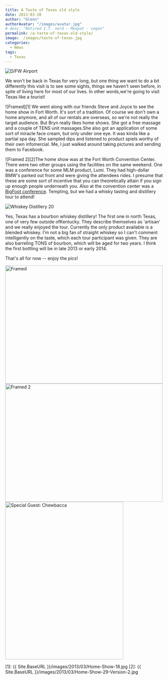 ```yaml
---
title: A Taste of Texas old style
date: 2013-03-28
author: "Glenn"
authorAvatar: "/images/avatar.jpg"
# desc: "Retired I.T. nerd - Mexpat - vegan"
permalink: /a-taste-of-texas-old-style/
image:  /images/taste-of-texas.jpg
categories:
  - News
tags:
  - Texas
---
```


<img class="alignright size-thumbnail wp-image-2327" src="{{ Site.BaseURL }}/images/2013/03/859157_10152561540140437_1144931359_o.jpg" alt="D/FW Airport" />

We won't be back in Texas for very long, but one thing we want to do a bit differently this visit is to see some sights, things we haven't seen before, in spite of living here for most of our lives. In other words,we're going to visit Texas like a tourist!

![Framed][1]
We went along with our friends Steve and Joyce to see the home show in Fort Worth. It's sort of a tradition. Of course we don't own a home anymore, and all of our rentals are overseas, so we're not really the target audience. But Bryn really likes home shows. She got a free massage and a couple of TENS unit massages.She also got an application of some sort of miracle face cream, but only under one eye. It was kinda like a partial spa day. She sampled dips and listened to product spiels worthy of their own infomercial. Me, I just walked around taking pictures and sending them to Facebook.

![Framed 2][2]The home show was at the Fort Worth Convention Center. There were two other groups using the facilities on the same weekend. One was a conference for some MLM product, Lumi. They had high-dollar BMW's parked out front and were giving the attendees rides. I presume that these are some sort of incentive that you can theoretically attain if you sign up enough people underneath you. Also at the convention center was a <a href="https://dfw.cbslocal.com/2013/03/15/bigfoot-hunters-gather-in-fort-worth-this-weekend/" target="_blank">BigFoot conference</a>. Tempting, but we had a whisky tasting and distillery tour to attend!

<img class="alignright size-thumbnail wp-image-2336" src="{{ Site.BaseURL }}/images/2013/03/Whiskey-Distillery-20.jpg" alt="Whiskey Distillery 20" />

Yes, Texas has a bourbon whiskey distillery! The first one in north Texas, one of very few outside ofKentucky. They describe themselves as 'artisan' and we really enjoyed the tour. Currently the only product available is a blended whiskey. I'm not a big fan of straight whiskey so I can't comment intelligently on the taste, which each tour participant was given. They are also barreling TONS of bourbon, which will be aged for two years. I think the first bottling will be in late 2013 or early 2014.

That's all for now -- enjoy the pics!

<img width="500" height="375" src="{{ Site.BaseURL }}/images/2013/03/Home-Show-22-Version-2.jpg" class="attachment-thumbnail" alt="Framed" aria-describedby="gallery-1-2329" />

<img width="500" height="375" src="{{ Site.BaseURL }}/images/2013/03/Home-Show-24-Version-2.jpg" class="attachment-thumbnail" alt="Framed 2" aria-describedby="gallery-1-2330" />

<img width="375" height="500" src="{{ Site.BaseURL }}/images/2013/03/Home-Show-29-Version-2.jpg" class="attachment-thumbnail" alt="Special Guest: Chewbacca" aria-describedby="gallery-1-2331" />

 [1]: {{ Site.BaseURL }}/images/2013/03/Home-Show-18.jpg
 [2]: {{ Site.BaseURL }}/images/2013/03/Home-Show-29-Version-2.jpg
